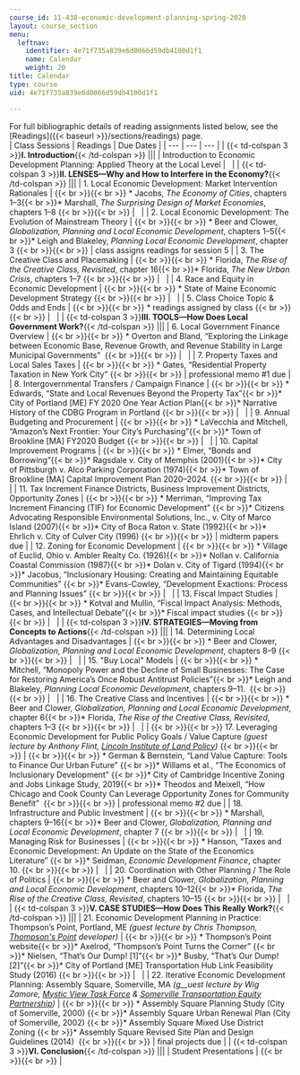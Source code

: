 ```yaml
---
course_id: 11-438-economic-development-planning-spring-2020
layout: course_section
menu:
  leftnav:
    identifier: 4e71f735a839e6d0066d59db4100d1f1
    name: Calendar
    weight: 20
title: Calendar
type: course
uid: 4e71f735a839e6d0066d59db4100d1f1

---
```


For full bibliographic details of reading assignments listed below, see the [Readings]({{< baseurl >}}/sections/readings) page.  
| Class Sessions | Readings | Due Dates |
| --- | --- | --- |
| {{< td-colspan 3 >}}**I. Introduction**{{< /td-colspan >}} |||
| Introduction to Economic Development Planning: Applied Theory at the Local Level | &nbsp; |
| {{< td-colspan 3 >}}**II. LENSES—Why and How to Interfere in the Economy?**{{< /td-colspan >}} |||
| 1\. Local Economic Development: Market Intervention Rationales |  {{< br >}}{{< br >}} *   Jacobs, _The Economy of Cities_, chapters 1–3{{< br >}}*   Marshall, _The Surprising Design of Market Economies_, chapters 1–8 {{< br >}}{{< br >}}  | &nbsp; |
| 2\. Local Economic Development: The Evolution of Mainstream Theory |  {{< br >}}{{< br >}} *   Beer and Clower, _Globalization, Planning and Local Economic Development_, chapters 1–5{{< br >}}*   Leigh and Blakeley, _Planning Local Economic Development_, chapter 3 {{< br >}}{{< br >}}  | class assigns readings for session 5 |
| 3\. The Creative Class and Placemaking |  {{< br >}}{{< br >}} *   Florida, _The Rise of the Creative Class, Revisited_, chapter 16{{< br >}}*   Florida, _The New Urban Crisis_, chapters 1–7 {{< br >}}{{< br >}}  | &nbsp; |
| 4\. Race and Equity in Economic Development |  {{< br >}}{{< br >}} *   State of Maine Economic Development Strategy {{< br >}}{{< br >}}  | &nbsp; |
| 5\. Class Choice Topic & Odds and Ends |  {{< br >}}{{< br >}} *   readings assigned by class {{< br >}}{{< br >}}  | &nbsp; |
| {{< td-colspan 3 >}}**III. TOOLS—How Does Local Government Work?**{{< /td-colspan >}} |||
| 6\. Local Government Finance Overview |  {{< br >}}{{< br >}} *   Overton and Bland, “Exploring the Linkage between Economic Base, Revenue Growth, and Revenue Stability in Large Municipal Governments”  {{< br >}}{{< br >}}  | &nbsp; |
| 7\. Property Taxes and Local Sales Taxes |  {{< br >}}{{< br >}} *   Gates, “Residential Property Taxation in New York City” {{< br >}}{{< br >}}  | professional memo #1 due |
| 8\. Intergovernmental Transfers / Campaign Finance |  {{< br >}}{{< br >}} *   Edwards, “State and Local Revenues Beyond the Property Tax”{{< br >}}*   City of Portland \[ME\] FY 2020 One Year Action Plan{{< br >}}*   Narrative History of the CDBG Program in Portland {{< br >}}{{< br >}}  | &nbsp; |
| 9\. Annual Budgeting and Procurement |  {{< br >}}{{< br >}} *   LaVecchia and Mitchell, “Amazon’s Next Frontier: Your City’s Purchasing”{{< br >}}*   Town of Brookline \[MA\] FY2020 Budget {{< br >}}{{< br >}}  | &nbsp; |
| 10\. Capital Improvement Programs |  {{< br >}}{{< br >}} *   Elmer, “Bonds and Borrowing”{{< br >}}*   Ragsdale v. City of Memphis (2001){{< br >}}*   City of Pittsburgh v. Alco Parking Corporation (1974){{< br >}}*   Town of Brookline \[MA\] Capital Improvement Plan 2020–2024. {{< br >}}{{< br >}}  | &nbsp; |
| 11\. Tax Increment Finance Districts, Business Improvement Districts, Opportunity Zones |  {{< br >}}{{< br >}} *   Merriman, “Improving Tax Increment Financing (TIF) for Economic Development” {{< br >}}*   Citizens Advocating Responsible Environmental Solutions, Inc., v. City of Marco Island (2007){{< br >}}*   City of Boca Raton v. State (1992){{< br >}}*   Ehrlich v. City of Culver City (1996) {{< br >}}{{< br >}}  | midterm papers due |
| 12\. ﻿Zoning for Economic Development   |  {{< br >}}{{< br >}} *   Village of Euclid, Ohio v. Ambler Realty Co. (1926){{< br >}}*   Nollan v. California Coastal Commission (1987){{< br >}}*   Dolan v. City of Tigard (1994){{< br >}}*   Jacobus, “Inclusionary Housing: Creating and Maintaining Equitable Communities” {{< br >}}*   Evans-Cowley, “Development Exactions: Process and Planning Issues” {{< br >}}{{< br >}}  | &nbsp; |
| 13\. Fiscal Impact Studies |  {{< br >}}{{< br >}} *   Kotval and Mullin, “Fiscal Impact Analysis: Methods, Cases, and Intellectual Debate”{{< br >}}*   Fiscal impact studies {{< br >}}{{< br >}}  | &nbsp; |
| {{< td-colspan 3 >}}**IV. STRATEGIES—Moving from Concepts to Actions**{{< /td-colspan >}} |||
| 14\. Determining Local Advantages and Disadvantages |  {{< br >}}{{< br >}} *   Beer and Clower, _Globalization, Planning and Local Economic Development_, chapters 8–9 {{< br >}}{{< br >}}  | &nbsp; |
| 15\. "Buy Local" Models |  {{< br >}}{{< br >}} *   Mitchell, “Monopoly Power and the Decline of Small Businesses: The Case for Restoring America’s Once Robust Antitrust Policies”{{< br >}}*   Leigh and Blakeley, _Planning Local Economic Development_, chapters 9–11.  {{< br >}}{{< br >}}  | &nbsp; |
| 16\. The Creative Class and Incentives |  {{< br >}}{{< br >}} *   Beer and Clower, _Globalization, Planning and Local Economic Development_, chapter 6{{< br >}}*   Florida, _The Rise of the Creative Class, Revisited_, chapters 1–3 {{< br >}}{{< br >}}  | &nbsp; |
|  {{< br >}}{{< br >}} 17\. Leveraging Economic Development for Public Policy Goals / Value Capture _(guest lecture by Anthony Flint, [Lincoln Institute of Land Policy](https://www.lincolninst.edu/))_ {{< br >}}{{< br >}}  |  {{< br >}}{{< br >}} *   German & Bernstein, “Land Value Capture: Tools to Finance Our Urban Future” {{< br >}}*   Willams et al., “The Economics of Inclusionary Development” {{< br >}}*   City of Cambridge Incentive Zoning and Jobs Linkage Study, 2019{{< br >}}*   Theodos and Meixell, “How Chicago and Cook County Can Leverage Opportunity Zones for Community Benefit”  {{< br >}}{{< br >}}  | professional memo #2 due |
| 18\. Infrastructure and Public Investment |  {{< br >}}{{< br >}} *   Marshall, chapters 9–16{{< br >}}*   Beer and Clower, _Globalization, Planning and Local Economic Development_, chapter 7 {{< br >}}{{< br >}}  | &nbsp; |
| 19\. Managing Risk for Businesses |  {{< br >}}{{< br >}} *   Hanson, “Taxes and Economic Development: An Update on the State of the Economics Literature” {{< br >}}*   Seidman, _Economic Development Finance_, chapter 10. {{< br >}}{{< br >}}  | &nbsp; |
| 20\. Coordination with Other Planning / The Role of Politics |  {{< br >}}{{< br >}} *   Beer and Clower, _Globalization, Planning and Local Economic Development_, chapters 10–12{{< br >}}*   Florida, _The Rise of the Creative Class, Revisited_, chapters 10–15 {{< br >}}{{< br >}}  | &nbsp; |
| {{< td-colspan 3 >}}**V. CASE STUDIES—How Does This Really Work?**{{< /td-colspan >}} |||
| 21\. Economic Development Planning in Practice: Thompson’s Point, Portland, ME _(guest lecture by Chris Thompson, [Thompson's Point](https://www.thompsonspoint.com/) developer)_ |  {{< br >}}{{< br >}} *   Thompson’s Point website{{< br >}}*   Axelrod, “Thompson’s Point Turns the Corner” {{< br >}}*   Nielsen, “That’s Our Dump! \[1\]”{{< br >}}*   Busby, “That’s Our Dump! \[2\]”{{< br >}}*   City of Portland \[ME\] Transportation Hub Link Feasibility Study (2016) {{< br >}}{{< br >}}  | &nbsp; |
| 22\. Iterative Economic Development Planning: Assembly Square, Somerville, MA _(g__uest lecture by Wig Zamore,_ [_Mystic View Task Force_](https://mvtf.wordpress.com/about/) _&_ [_Somerville Transportation Equity Partnership_](https://www.somervillestep.org/category/about-step/)_)_ |  {{< br >}}{{< br >}} *   Assembly Square Planning Study (City of Somerville, 2000) {{< br >}}*   Assembly Square Urban Renewal Plan (City of Somerville, 2002) {{< br >}}*   Assembly Square Mixed Use District Zoning {{< br >}}*   Assembly Square Revised Site Plan and Design Guidelines (2014)  {{< br >}}{{< br >}}  | final projects due |
| {{< td-colspan 3 >}}**VI. Conclusion**{{< /td-colspan >}} |||
| Student Presentations |  {{< br >}}{{< br >}}  |